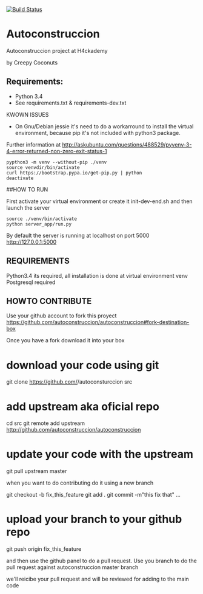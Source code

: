 [![Build Status](https://travis-ci.org/autoconstruccion/autoconstruccion.svg?branch=master)](https://travis-ci.org/autoconstruccion/autoconstruccion)

# Autoconstruccion

Autoconstruccion project at H4ckademy

by Creepy Coconuts

## Requirements:

* Python 3.4
* See requirements.txt & requirements-dev.txt



KWOWN ISSUES

* On Gnu/Debian jessie it's need to do a workarround to install the virtual environment,
because pip it's not included with python3 package.

Further information at
http://askubuntu.com/questions/488529/pyvenv-3-4-error-returned-non-zero-exit-status-1

 	pypthon3 -m venv --without-pip ./venv
	source venvdir/bin/activate
	curl https://bootstrap.pypa.io/get-pip.py | python
	deactivate



##HOW TO RUN

First activate your virtual environment or create it init-dev-end.sh and then launch the server

    source ./venv/bin/activate
    python server_app/run.py

By default the server is running at localhost on port 5000
    http://127.0.0.1:5000

## REQUIREMENTS

Python3.4 its required, all installation is done at virtual environment venv
Postgresql required

## HOWTO CONTRIBUTE

Use your github account to fork this proyect
https://github.com/autoconstruccion/autoconstruccion#fork-destination-box

Once you have a fork download it into your box

# download your code using git 
git clone https://github.com/<youruser>/autoconsturccion src
# add upstream aka oficial repo 
cd src
git remote add upstream http://github.com/autoconstruccion/autoconstruccion
# update your code with the upstream
git pull upstream master

when you want to do contributing do it using a new branch

git checkout -b fix_this_feature
git add .
git commit -m"this fix that"
...
# upload your branch to your github repo
git push origin fix_this_feature

and then use the github panel to do a pull request.
Use you branch to do the pull request against autoconstruccion master branch

we'll reicibe your pull request and will be reviewed for adding to the main code


